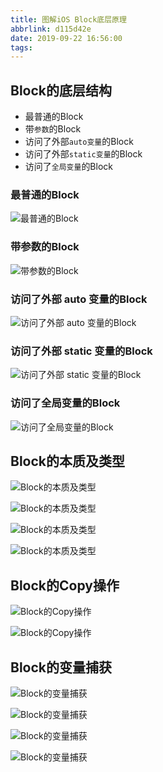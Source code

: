 ```yaml
---
title: 图解iOS Block底层原理
abbrlink: d115d42e
date: 2019-09-22 16:56:00
tags:
---
```


## Block的底层结构
- 最普通的Block
- 带`参数`的Block
- 访问了外部`auto变量`的Block
- 访问了外部`static变量`的Block
- 访问了`全局变量`的Block

<!-- more -->

### 最普通的Block

![最普通的Block](https://cdn.jsdelivr.net/gh/yotrolz/image@master/blog/图解iOS-Block底层原理/最普通的Block.jpeg)

### 带参数的Block
![带参数的Block](https://cdn.jsdelivr.net/gh/yotrolz/image@master/blog/图解iOS-Block底层原理/带参数的Block.jpeg)

### 访问了外部 auto 变量的Block
![访问了外部 auto 变量的Block](https://cdn.jsdelivr.net/gh/yotrolz/image@master/blog/图解iOS-Block底层原理/访问了外部auto变量的Block.jpeg)

### 访问了外部 static 变量的Block
![访问了外部 static 变量的Block](https://cdn.jsdelivr.net/gh/yotrolz/image@master/blog/图解iOS-Block底层原理/访问了外部static变量的Block.jpeg)

### 访问了全局变量的Block
![访问了全局变量的Block](https://cdn.jsdelivr.net/gh/yotrolz/image@master/blog/图解iOS-Block底层原理/访问了全局变量的Block.jpeg)


## Block的本质及类型
![Block的本质及类型](https://cdn.jsdelivr.net/gh/yotrolz/image@master/blog/图解iOS-Block底层原理/Block的本质及类型.jpeg)

![Block的本质及类型](https://cdn.jsdelivr.net/gh/yotrolz/image@master/blog/图解iOS-Block底层原理/Block的本质及类型-2.jpeg)

![Block的本质及类型](https://cdn.jsdelivr.net/gh/yotrolz/image@master/blog/图解iOS-Block底层原理/Block的本质及类型-3.jpeg)

![Block的本质及类型](https://cdn.jsdelivr.net/gh/yotrolz/image@master/blog/图解iOS-Block底层原理/Block的本质及类型-总结.jpeg)


## Block的Copy操作

![Block的Copy操作](https://cdn.jsdelivr.net/gh/yotrolz/image@master/blog/图解iOS-Block底层原理/Block的Copy操作-1.jpeg)

![Block的Copy操作](https://cdn.jsdelivr.net/gh/yotrolz/image@master/blog/图解iOS-Block底层原理/Block的Copy操作-2.jpeg)

## Block的变量捕获

![Block的变量捕获](https://cdn.jsdelivr.net/gh/yotrolz/image@master/blog/图解iOS-Block底层原理/Block的变量捕获-1.jpeg)

![Block的变量捕获](https://cdn.jsdelivr.net/gh/yotrolz/image@master/blog/图解iOS-Block底层原理/Block的变量捕获-2.jpeg)

![Block的变量捕获](https://cdn.jsdelivr.net/gh/yotrolz/image@master/blog/图解iOS-Block底层原理/Block的变量捕获-3.jpeg)

![Block的变量捕获](https://cdn.jsdelivr.net/gh/yotrolz/image@master/blog/图解iOS-Block底层原理/Block的变量捕获-4.jpeg)




